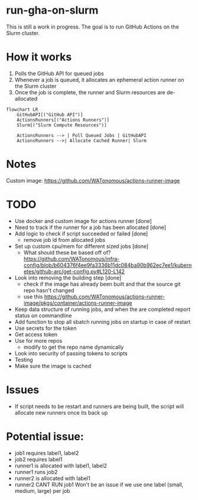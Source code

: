 # run-gha-on-slurm

This is still a work in progress. The goal is to run GitHub Actions on the Slurm cluster.

# How it works
1. Polls the GitHub API for queued jobs
2. Whenever a job is queued, it allocates an ephemeral action runner on the Slurm cluster
3. Once the job is complete, the runner and Slurm resources are de-allocated

```mermaid
flowchart LR
    GitHubAPI[("GitHub API")]
    ActionsRunners[("Actions Runners")]
    Slurm[("Slurm Compute Resources")]

    ActionsRunners --> | Poll Queued Jobs | GitHubAPI 
    ActionsRunners -->| Allocate Cached Runner| Slurm 
```

# Notes
Custom image: https://github.com/WATonomous/actions-runner-image

# TODO
- Use docker and custom image for actions runner [done]
- Need to track if the runner for a job has been allocated [done]
- Add logic to check if script succeeded or failed [done]
	- remove job id from allocated jobs
- Set up custom cpu/mem for different sized jobs [done]
	- What should these be based off of? https://github.com/WATonomous/infra-config/blob/b604376f4ee9fa3336b11dc084ba90b962ec7ee1/kubernetes/github-arc/get-config.py#L120-L142 
- Look into removing the building step [done]
	- check if the image has already been built and that the source git repo hasn't changed
	- use this https://github.com/WATonomous/actions-runner-image/pkgs/container/actions-runner-image 
- Keep data structure of running jobs, and when the are completed report status on commandline
- Add function to stop all sbatch running jobs on startup in case of restart
- Use secrets for the token
- Get access token
- Use for more repos
	- modify to get the repo name dynamically
- Look into security of passing tokens to scripts
- Testing
- Make sure the image is cached 

# Issues
- If script needs to be restart and runners are being built, the script will allocate new runners once its back up 

# Potential issue:
- job1 requires label1, label2
- job2 requires label1
- runner1 is allocated with label1, label2
- runner1 runs job2
- runner2 is allocated with label1
- runner2 CANT RUN job1
Won't be an issue if we use one label (small, medium, large) per job

